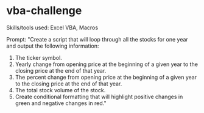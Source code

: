 # vba-challenge

Skills/tools used: Excel VBA, Macros

Prompt: "Create a script that will loop through all the stocks for one year and output the following information:

1) The ticker symbol.
2) Yearly change from opening price at the beginning of a given year to the closing price at the end of that year.
3) The percent change from opening price at the beginning of a given year to the closing price at the end of that year.
4) The total stock volume of the stock.
5) Create conditional formatting that will highlight positive changes in green and negative changes in red."
